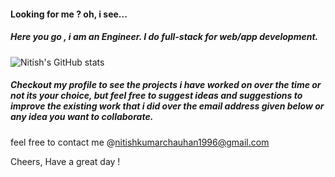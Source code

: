 #### Looking for me ? oh, i see...
##### Here you go , i am an Engineer. I do full-stack for web/app development.

![Nitish's GitHub stats](https://github-readme-stats.vercel.app/api?username=NKrChauhan&show_icons=true&theme=dracula&hide_title=true)

##### Checkout my profile to see the projects i have worked on over the time or not its your choice, but feel free to suggest ideas and suggestions to improve the existing work that i did over the email address given below or any idea you want to collaborate.

feel free to contact me @nitishkumarchauhan1996@gmail.com 

Cheers, Have a great day !
